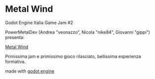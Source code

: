 # Metal Wind

Godot Engine Italia Game Jam #2

PowerMetalDev (Andrea "veonazzo", Nicola "nike84", Giovanni "gippi") presenta:

[Metal Wind](https://veonazzo.itch.io/metal-wind)


Primissima jam e primissimo gioco rilasciato, bellissima esperienza formativa.


made with [godot engine](https://godotengine.org/) 
